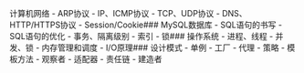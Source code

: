 计算机网络
\- ARP协议
\- IP、ICMP协议
\- TCP、UDP协议
\- DNS、HTTP/HTTPS协议
\- Session/Cookie### MySQL数据库
\- SQL语句的书写
\- SQL语句的优化
\- 事务、隔离级别
\- 索引
\- 锁### 操作系统
\- 进程、线程
\- 并发、锁
\- 内存管理和调度
\- I/O原理### 设计模式
\- 单例
\- 工厂
\- 代理
\- 策略
\- 模板方法
\- 观察者
\- 适配器
\- 责任链
\- 建造者